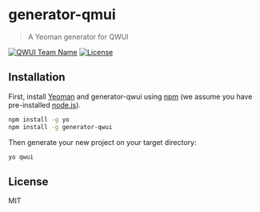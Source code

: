 # generator-qmui
> A Yeoman generator for QWUI

[![QWUI Team Name](https://img.shields.io/badge/Team-QWUI-orange.svg?style=flat)](https://github.com/wenyuking)
[![License](https://img.shields.io/badge/license-MIT-blue.svg?style=flat)](http://opensource.org/licenses/MIT "Feel free to contribute.")

## Installation

First, install [Yeoman](http://yeoman.io) and generator-qwui using [npm](https://www.npmjs.com/) (we assume you have
pre-installed [node.js](https://nodejs.org/)).

```bash
npm install -g yo
npm install -g generator-qwui
```

Then generate your new project on your target directory:

```bash
yo qwui
```

## License

MIT
